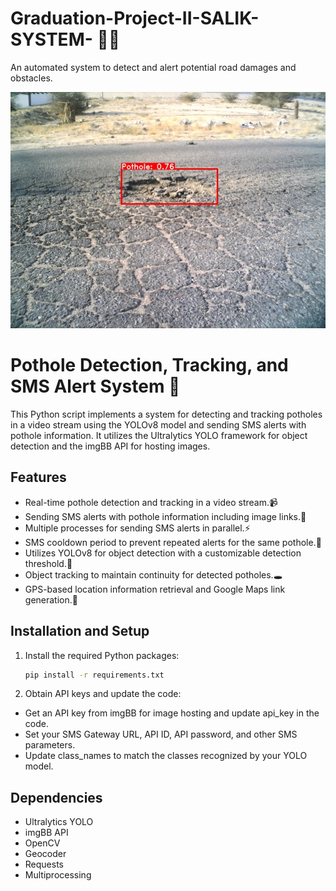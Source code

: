 # Graduation-Project-II-SALIK-SYSTEM- 🐱‍🏍
An automated system to detect and alert potential road damages and obstacles.

![Pothole Example](pothole_image.jpg)

# Pothole Detection, Tracking, and SMS Alert System 🔔

This Python script implements a system for detecting and tracking potholes in a video stream using the YOLOv8 model and sending SMS alerts with pothole information. It utilizes the Ultralytics YOLO framework for object detection and the imgBB API for hosting images. 

## Features

- Real-time pothole detection and tracking in a video stream.📹
- Sending SMS alerts with pothole information including image links.📲
- Multiple processes for sending SMS alerts in parallel.⚡
- SMS cooldown period to prevent repeated alerts for the same pothole.🚧
- Utilizes YOLOv8 for object detection with a customizable detection threshold.🔎
- Object tracking to maintain continuity for detected potholes.🕳
- GPS-based location information retrieval and Google Maps link generation.📍

## Installation and Setup

1. Install the required Python packages:

   ```bash
   pip install -r requirements.txt


2. Obtain API keys and update the code:

- Get an API key from imgBB for image hosting and update api_key in the code.
- Set your SMS Gateway URL, API ID, API password, and other SMS parameters.
- Update class_names to match the classes recognized by your YOLO model.

## Dependencies
- Ultralytics YOLO
- imgBB API
- OpenCV
- Geocoder
- Requests
- Multiprocessing


